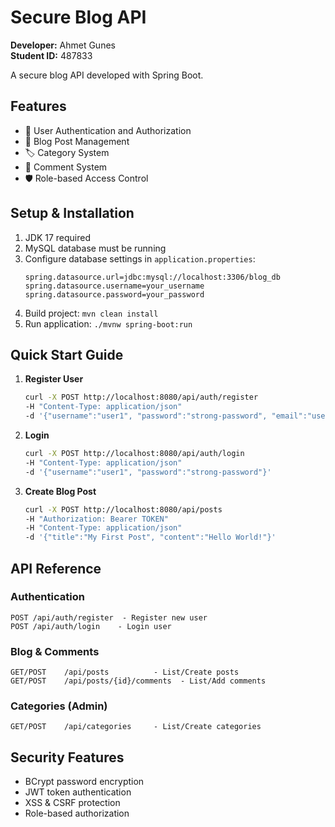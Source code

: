 # Secure Blog API

**Developer:** Ahmet Gunes  
**Student ID:** 487833

A secure blog API developed with Spring Boot.

## Features
- 🔐 User Authentication and Authorization
- 📝 Blog Post Management
- 🏷️ Category System
- 💬 Comment System
- 🛡️ Role-based Access Control

## Setup & Installation
1. JDK 17 required
2. MySQL database must be running
3. Configure database settings in `application.properties`:
   ```properties
   spring.datasource.url=jdbc:mysql://localhost:3306/blog_db
   spring.datasource.username=your_username
   spring.datasource.password=your_password
   ```
4. Build project: `mvn clean install`
5. Run application: `./mvnw spring-boot:run`

## Quick Start Guide
1. **Register User**
   ```bash
   curl -X POST http://localhost:8080/api/auth/register 
   -H "Content-Type: application/json" 
   -d '{"username":"user1", "password":"strong-password", "email":"user@example.com"}'
   ```

2. **Login**
   ```bash
   curl -X POST http://localhost:8080/api/auth/login 
   -H "Content-Type: application/json" 
   -d '{"username":"user1", "password":"strong-password"}'
   ```
   
3. **Create Blog Post**
   ```bash
   curl -X POST http://localhost:8080/api/posts 
   -H "Authorization: Bearer TOKEN" 
   -H "Content-Type: application/json" 
   -d '{"title":"My First Post", "content":"Hello World!"}'
   ```

## API Reference

### Authentication
```
POST /api/auth/register  - Register new user
POST /api/auth/login    - Login user
```

### Blog & Comments
```
GET/POST    /api/posts          - List/Create posts
GET/POST    /api/posts/{id}/comments  - List/Add comments
```

### Categories (Admin)
```
GET/POST    /api/categories     - List/Create categories
```

## Security Features
- BCrypt password encryption
- JWT token authentication
- XSS & CSRF protection
- Role-based authorization
